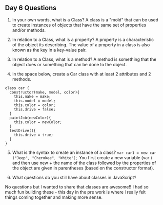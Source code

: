 ## Day 6 Questions

1. In your own words, what is a Class?
A class is a "mold" that can be used to create instances of objects that have the same set of properties and/or methods.

2. In relation to a Class, what is a property?
A property is a characteristic of the object its describing. The value of a property in a class is also known as the key in a key-value pair.

3. In relation to a Class, what is a method?
A method is something that the object does or something that can be done to the object.

4. In the space below, create a Car class with at least 2 attributes and 2 methods.

```
class car {
  constructor(make, model, color){
    this.make = make;
    this.model = model;
    this.color = color;
    this.drive = false;
  }
  paintJob(newColor){
    this.color = newColor;
  }
  testDrive(){
    this.drive = true;
  }
}
```

5. What is the syntax to create an instance of a class?
`var car1 = new car ("Jeep", "Cherokee", "White");`
You first create a new variable (var <name>) and then use new + the name of the class followed by the properties of the object are given in parentheses (based on the constructor format).

6. What questions do you still have about classes in JavaScript?

No questions but I wanted to share that classes are awesome!! I had so much fun building these - this day in the pre work is where I really felt things coming together and making more sense.
